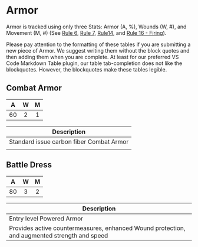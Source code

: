 # Armor
Armor is tracked using only three Stats: Armor (A, %), Wounds (W, #), and Movement (M, #) (See [Rule 6](broken-reference), [Rule 7](broken-reference), [Rule14](broken-reference), and [Rule 16 - Firing](broken-reference)).

Please pay attention to the formatting of these tables if you are submitting a new piece of Armor. We suggest writing them without the block quotes and then adding them when you are complete. At least for our preferred VS Code Markdown Table plugin, our table tab-completion does not like the blockquotes. However, the blockquotes make these tables legible.

## **Combat Armor**
|  A  |  W  |  M  |
| :-: | :-: | :-: |
|  60 |  2  |  1  |

| **Description**                          |
| ---------------------------------------- |
| Standard issue carbon fiber Combat Armor |
|                                          |

## **Battle Dress**
|  A  |  W  |  M  |
| :-: | :-: | :-: |
|  80 |  3  |  2  |

| **Description**                                                                              |
| -------------------------------------------------------------------------------------------- |
| Entry level Powered Armor                                                                    |
| Provides active countermeasures, enhanced Wound protection, and augmented strength and speed |